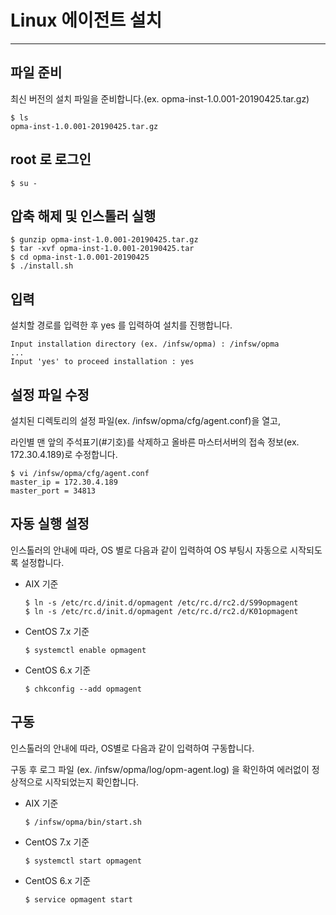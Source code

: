 # Linux 에이전트 설치

---

## 파일 준비

최신 버전의 설치 파일을 준비합니다.(ex. opma-inst-1.0.001-20190425.tar.gz)

```
$ ls
opma-inst-1.0.001-20190425.tar.gz
```

## root 로 로그인

```
$ su -
```

## 압축 해제 및 인스톨러 실행

```
$ gunzip opma-inst-1.0.001-20190425.tar.gz
$ tar -xvf opma-inst-1.0.001-20190425.tar
$ cd opma-inst-1.0.001-20190425
$ ./install.sh
```

## 입력

설치할 경로를 입력한 후 yes 를 입력하여 설치를 진행합니다.

```
Input installation directory (ex. /infsw/opma) : /infsw/opma
...
Input 'yes' to proceed installation : yes
```

## 설정 파일 수정

설치된 디렉토리의 설정 파일(ex. /infsw/opma/cfg/agent.conf)을 열고,

라인별 맨 앞의 주석표기(#기호)를 삭제하고 올바른 마스터서버의 접속 정보(ex. 172.30.4.189)로 수정합니다.

```properties
$ vi /infsw/opma/cfg/agent.conf
master_ip = 172.30.4.189
master_port = 34813
```

## 자동 실행 설정

인스톨러의 안내에 따라, OS 별로 다음과 같이 입력하여 OS 부팅시 자동으로 시작되도록 설정합니다.

- AIX 기준
  ```
  $ ln -s /etc/rc.d/init.d/opmagent /etc/rc.d/rc2.d/S99opmagent
  $ ln -s /etc/rc.d/init.d/opmagent /etc/rc.d/rc2.d/K01opmagent
  ```

- CentOS 7.x 기준
  ```
  $ systemctl enable opmagent
  ```

- CentOS 6.x 기준
  ```
  $ chkconfig --add opmagent
  ```

## 구동

인스톨러의 안내에 따라, OS별로 다음과 같이 입력하여 구동합니다.

구동 후 로그 파일 (ex. /infsw/opma/log/opm-agent.log) 을 확인하여 에러없이 정상적으로 시작되었는지 확인합니다.

- AIX 기준
  ```
  $ /infsw/opma/bin/start.sh
  ```

- CentOS 7.x 기준
  ```
  $ systemctl start opmagent
  ```

- CentOS 6.x 기준
  ```
  $ service opmagent start
  ```
